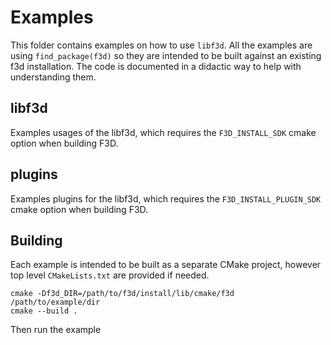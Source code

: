 # Examples

This folder contains examples on how to use `libf3d`. All the examples are using `find_package(f3d)` so they are intended to be built against an existing f3d installation.
The code is documented in a didactic way to help with understanding them.

## libf3d

Examples usages of the libf3d, which requires the `F3D_INSTALL_SDK` cmake option when building F3D.

## plugins

Examples plugins for the libf3d, which requires the `F3D_INSTALL_PLUGIN_SDK` cmake option when building F3D.

## Building

Each example is intended to be built as a separate CMake project, however top level `CMakeLists.txt` are provided if needed.

```
cmake -Df3d_DIR=/path/to/f3d/install/lib/cmake/f3d /path/to/example/dir
cmake --build .
```

Then run the example
